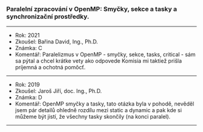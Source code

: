 ### Paralelní zpracování v OpenMP: Smyčky, sekce a tasky a synchronizační prostředky.

----------------------------------------

- Rok: 2021
- Zkoušel: Bařina David, Ing., Ph.D.
- Známka: C
- Komentář: Paralelizmus v OpenMP - smyčky, sekce, tasks, critical - sám sa pýtal a chcel krátke vety ako odpovede
Komisia mi taktiež prišla príjemná a ochotná pomôcť.

----------------------------------------

- Rok: 2019
- Zkoušel: Jaroš Jiří, doc. Ing., Ph.D.
- Známka: D
- Komentář: OpenMP smyčky a tasky, tato otázka byla v pohodě, nevěděl jsem pár detailů ohledně rozdílu mezi static a dynamic a pak kde si můžeme být jistí, že všechny tasky skončily (na konci paralel).

----------------------------------------
